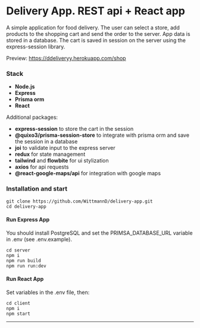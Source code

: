 # Delivery App. REST api + React app

A simple application for food delivery. The user can select a store, add products to the shopping cart and send the order to the server.
App data is stored in a database. The cart is saved in session on the server using the express-session library.

Preview: https://ddeliveryy.herokuapp.com/shop

### Stack
- **Node.js**
- **Express**
- **Prisma orm**
- **React**

Additional packages:
- **express-session** to store the cart in the session
- **@quixo3/prisma-session-store** to integrate with prisma orm and save the session in a database
- **joi** to validate input to the express server
- **redux** for state management
- **tailwind** and **flowbite** for ui stylization
- **axios** for api requests
- **@react-google-maps/api** for integration with google maps

### Installation and start

```
git clone https://github.com/WittmannD/delivery-app.git
cd delivery-app
```

#### Run Express App

You should install PostgreSQL and set the PRIMSA_DATABASE_URL variable in .env (see .env.example).

```
cd server
npm i
npm run build
npm run run:dev
```

#### Run React App

Set variables in the .env file, then:

```
cd client
npm i
npm start
```

---
